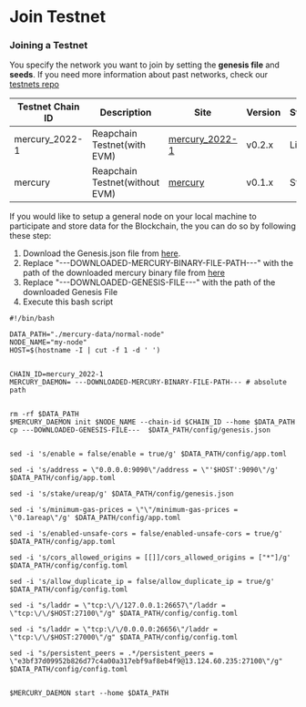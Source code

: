 # Join Testnet

### Joining a Testnet

You specify the network you want to join by setting the **genesis file** and **seeds**. If you need more information about past networks, check our [testnets repo](https://github.com/reapchain/testnets)

| Testnet Chain ID | Description                    | Site                                                                               | Version | Status |
| ---------------- | ------------------------------ | ---------------------------------------------------------------------------------- | ------- | ------ |
| mercury\_2022-1  | Reapchain Testnet(with EVM)    | [mercury\_2022-1](https://github.com/reapchain/testnets/tree/main/mercury\_2022-1) | v0.2.x  | Live   |
| mercury          | Reapchain Testnet(without EVM) | [mercury](https://github.com/reapchain/testnets/tree/main/mercury)                 | v0.1.x  | Steal  |



If you would like to setup a general node on your local machine to participate and store data for the Blockchain, the you can do so by following these step:

1. Download the Genesis.json file from [here](https://raw.githubusercontent.com/reapchain/testnets/e9f5839fb7d26f036dd5099e49c9b63d0a208b53/genesis.json).
2. Replace "---DOWNLOADED-MERCURY-BINARY-FILE-PATH---" with the path of the downloaded mercury binary file from [here](user-guides/initial-setup.md#binary-file)
3. Replace "---DOWNLOADED-GENESIS-FILE---" with the path of the downloaded Genesis File
4. Execute this bash script

```
#!/bin/bash

DATA_PATH="./mercury-data/normal-node"
NODE_NAME="my-node"
HOST=$(hostname -I | cut -f 1 -d ' ')


CHAIN_ID=mercury_2022-1
MERCURY_DAEMON= ---DOWNLOADED-MERCURY-BINARY-FILE-PATH--- # absolute path


rm -rf $DATA_PATH
$MERCURY_DAEMON init $NODE_NAME --chain-id $CHAIN_ID --home $DATA_PATH
cp ---DOWNLOADED-GENESIS-FILE---  $DATA_PATH/config/genesis.json


sed -i 's/enable = false/enable = true/g' $DATA_PATH/config/app.toml

sed -i 's/address = \"0.0.0.0:9090\"/address = \"'$HOST':9090\"/g' $DATA_PATH/config/app.toml

sed -i 's/stake/ureap/g' $DATA_PATH/config/genesis.json

sed -i 's/minimum-gas-prices = \"\"/minimum-gas-prices = \"0.1areap\"/g' $DATA_PATH/config/app.toml

sed -i 's/enabled-unsafe-cors = false/enabled-unsafe-cors = true/g' $DATA_PATH/config/app.toml

sed -i 's/cors_allowed_origins = [[]]/cors_allowed_origins = ["*"]/g' $DATA_PATH/config/config.toml

sed -i 's/allow_duplicate_ip = false/allow_duplicate_ip = true/g' $DATA_PATH/config/config.toml

sed -i "s/laddr = \"tcp:\/\/127.0.0.1:26657\"/laddr = \"tcp:\/\/$HOST:27100\"/g" $DATA_PATH/config/config.toml

sed -i "s/laddr = \"tcp:\/\/0.0.0.0:26656\"/laddr = \"tcp:\/\/$HOST:27000\"/g" $DATA_PATH/config/config.toml

sed -i "s/persistent_peers = .*/persistent_peers = \"e3bf37d09952b826d77c4a00a317ebf9af8eb4f9@13.124.60.235:27100\"/g" $DATA_PATH/config/config.toml


$MERCURY_DAEMON start --home $DATA_PATH

```
